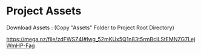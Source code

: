 # Project Assets

Download Assets :
(Copy "Assets" Folder to Project Root Directory)

https://mega.nz/file/zdFWSZ4I#Iwg_52mKUx5Q1n83t5rmBciLStEMNZG7LejWmHP-Fag